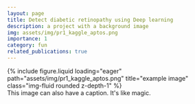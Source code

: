```yaml
---
layout: page
title: Detect diabetic retinopathy using Deep learning
description: a project with a background image
img: assets/img/pr1_kaggle_aptos.png
importance: 1
category: fun
related_publications: true
---
```




<div class="row">
    <div class="col-sm mt-3 mt-md-0">
        {% include figure.liquid loading="eager" path="assets/img/pr1_kaggle_aptos.png" title="example image" class="img-fluid rounded z-depth-1" %}
    </div>
</div>
<div class="caption">
    This image can also have a caption. It's like magic.
</div>